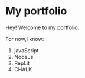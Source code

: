 # My portfolio

Hey! Welcome to my portfolio.

For now,I know:

1. javaScript
2. NodeJs
3. Repl.it
4. CHALK
